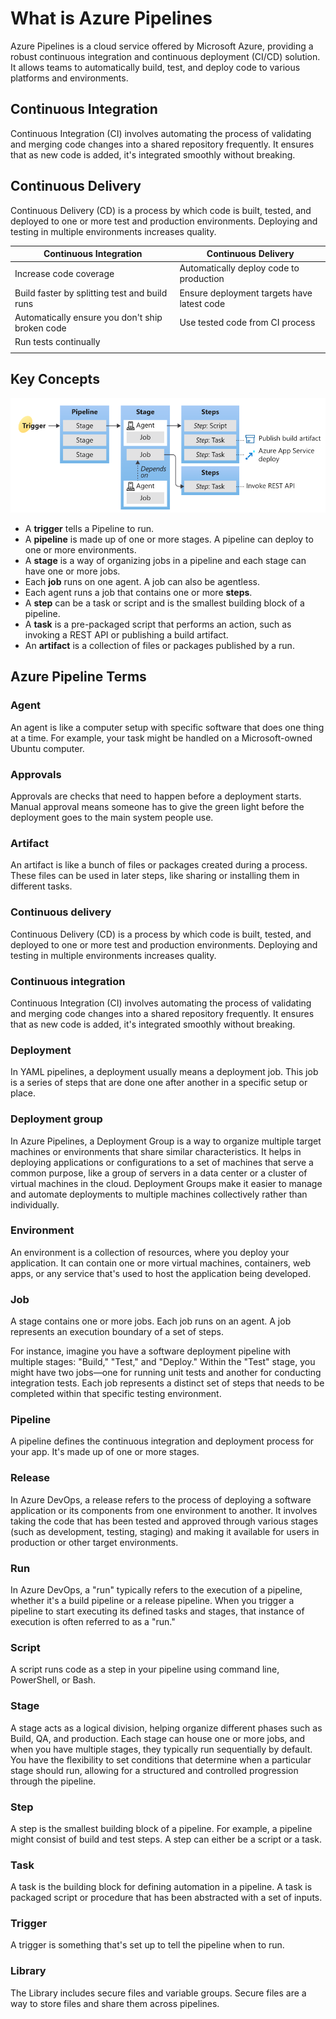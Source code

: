 
# What is Azure Pipelines
Azure Pipelines is a cloud service offered by Microsoft Azure, providing a robust continuous integration and continuous deployment (CI/CD) solution. It allows teams to automatically build, test, and deploy code to various platforms and environments.

## Continuous Integration
Continuous Integration (CI) involves automating the process of validating and merging code changes into a shared repository frequently. It ensures that as new code is added, it's integrated smoothly without breaking.

## Continuous Delivery
Continuous Delivery (CD) is a process by which code is built, tested, and deployed to one or more test and production environments. Deploying and testing in multiple environments increases quality.

| Continuous Integration | Continuous Delivery |
| ------ | ------ |
| Increase code coverage | Automatically deploy code to production |
| Build faster by splitting test and build runs | Ensure deployment targets have latest code |
| Automatically ensure you don't ship broken code | Use tested code from CI process |
| Run tests continually |  |
|  |  |

## Key Concepts
![Alt text](/_Docs/Azure_DevOps_Pipelines/images/Pipeline1.png)
* A **trigger** tells a Pipeline to run.
* A **pipeline** is made up of one or more stages. A pipeline can deploy to one or more environments.
* A **stage** is a way of organizing jobs in a pipeline and each stage can have one or more jobs.
* Each **job** runs on one agent. A job can also be agentless.
* Each agent runs a job that contains one or more **steps**.
* A **step** can be a task or script and is the smallest building block of a pipeline.
* A **task** is a pre-packaged script that performs an action, such as invoking a REST API or publishing a build artifact.
* An **artifact** is a collection of files or packages published by a run.

## Azure Pipeline Terms
### Agent
An agent is like a computer setup with specific software that does one thing at a time. For example, your task might be handled on a Microsoft-owned Ubuntu computer.

### Approvals
Approvals are checks that need to happen before a deployment starts. Manual approval means someone has to give the green light before the deployment goes to the main system people use.

### Artifact
An artifact is like a bunch of files or packages created during a process. These files can be used in later steps, like sharing or installing them in different tasks.

### Continuous delivery
Continuous Delivery (CD) is a process by which code is built, tested, and deployed to one or more test and production environments. Deploying and testing in multiple environments increases quality.

### Continuous integration
Continuous Integration (CI) involves automating the process of validating and merging code changes into a shared repository frequently. It ensures that as new code is added, it's integrated smoothly without breaking.

### Deployment
In YAML pipelines, a deployment usually means a deployment job. This job is a series of steps that are done one after another in a specific setup or place.

### Deployment group
In Azure Pipelines, a Deployment Group is a way to organize multiple target machines or environments that share similar characteristics. It helps in deploying applications or configurations to a set of machines that serve a common purpose, like a group of servers in a data center or a cluster of virtual machines in the cloud. Deployment Groups make it easier to manage and automate deployments to multiple machines collectively rather than individually.

### Environment
An environment is a collection of resources, where you deploy your application. It can contain one or more virtual machines, containers, web apps, or any service that's used to host the application being developed.

### Job
A stage contains one or more jobs. Each job runs on an agent. A job represents an execution boundary of a set of steps.

For instance, imagine you have a software deployment pipeline with multiple stages: "Build," "Test," and "Deploy." Within the "Test" stage, you might have two jobs—one for running unit tests and another for conducting integration tests. Each job represents a distinct set of steps that needs to be completed within that specific testing environment.

### Pipeline
A pipeline defines the continuous integration and deployment process for your app. It's made up of one or more stages.

### Release
In Azure DevOps, a release refers to the process of deploying a software application or its components from one environment to another. It involves taking the code that has been tested and approved through various stages (such as development, testing, staging) and making it available for users in production or other target environments.

### Run
In Azure DevOps, a "run" typically refers to the execution of a pipeline, whether it's a build pipeline or a release pipeline. When you trigger a pipeline to start executing its defined tasks and stages, that instance of execution is often referred to as a "run."

### Script
A script runs code as a step in your pipeline using command line, PowerShell, or Bash.

### Stage
A stage acts as a logical division, helping organize different phases such as Build, QA, and production. Each stage can house one or more jobs, and when you have multiple stages, they typically run sequentially by default. You have the flexibility to set conditions that determine when a particular stage should run, allowing for a structured and controlled progression through the pipeline.

### Step
A step is the smallest building block of a pipeline. For example, a pipeline might consist of build and test steps. A step can either be a script or a task.

### Task
A task is the building block for defining automation in a pipeline. A task is packaged script or procedure that has been abstracted with a set of inputs.

### Trigger
A trigger is something that's set up to tell the pipeline when to run.

### Library
The Library includes secure files and variable groups. Secure files are a way to store files and share them across pipelines.
